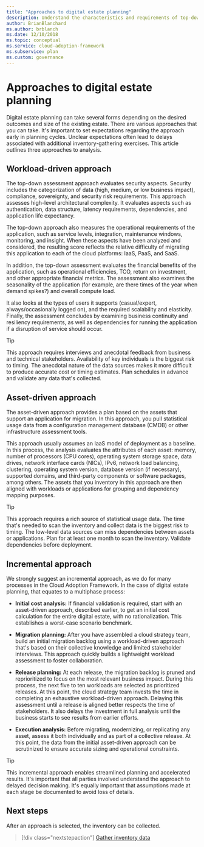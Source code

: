 ```yaml
---
title: "Approaches to digital estate planning"
description: Understand the characteristics and requirements of top-down workload-driven, asset-driven, or incremental approaches to digital estate planning.
author: BrianBlanchard
ms.author: brblanch
ms.date: 12/10/2018
ms.topic: conceptual
ms.service: cloud-adoption-framework
ms.subservice: plan
ms.custom: governance
---
```


<!-- docsTest:ignore windows -->

# Approaches to digital estate planning

Digital estate planning can take several forms depending on the desired outcomes and size of the existing estate. There are various approaches that you can take. It's important to set expectations regarding the approach early in planning cycles. Unclear expectations often lead to delays associated with additional inventory-gathering exercises. This article outlines three approaches to analysis.

## Workload-driven approach

The top-down assessment approach evaluates security aspects. Security includes the categorization of data (high, medium, or low business impact), compliance, sovereignty, and security risk requirements. This approach assesses high-level architectural complexity. It evaluates aspects such as authentication, data structure, latency requirements, dependencies, and application life expectancy.

The top-down approach also measures the operational requirements of the application, such as service levels, integration, maintenance windows, monitoring, and insight. When these aspects have been analyzed and considered, the resulting score reflects the relative difficulty of migrating this application to each of the cloud platforms: IaaS, PaaS, and SaaS.

In addition, the top-down assessment evaluates the financial benefits of the application, such as operational efficiencies, TCO, return on investment, and other appropriate financial metrics. The assessment also examines the seasonality of the application (for example, are there times of the year when demand spikes?) and overall compute load.

It also looks at the types of users it supports (casual/expert, always/occasionally logged on), and the required scalability and elasticity. Finally, the assessment concludes by examining business continuity and resiliency requirements, as well as dependencies for running the application if a disruption of service should occur.

> [!TIP]
> This approach requires interviews and anecdotal feedback from business and technical stakeholders. Availability of key individuals is the biggest risk to timing. The anecdotal nature of the data sources makes it more difficult to produce accurate cost or timing estimates. Plan schedules in advance and validate any data that's collected.

## Asset-driven approach

The asset-driven approach provides a plan based on the assets that support an application for migration. In this approach, you pull statistical usage data from a configuration management database (CMDB) or other infrastructure assessment tools.

This approach usually assumes an IaaS model of deployment as a baseline. In this process, the analysis evaluates the attributes of each asset: memory, number of processors (CPU cores), operating system storage space, data drives, network interface cards (NICs), IPv6, network load balancing, clustering, operating system version, database version (if necessary), supported domains, and third-party components or software packages, among others. The assets that you inventory in this approach are then aligned with workloads or applications for grouping and dependency mapping purposes.

> [!TIP]
> This approach requires a rich source of statistical usage data. The time that's needed to scan the inventory and collect data is the biggest risk to timing. The low-level data sources can miss dependencies between assets or applications. Plan for at least one month to scan the inventory. Validate dependencies before deployment.

## Incremental approach

We strongly suggest an incremental approach, as we do for many processes in the Cloud Adoption Framework. In the case of digital estate planning, that equates to a multiphase process:

- **Initial cost analysis:** If financial validation is required, start with an asset-driven approach, described earlier, to get an initial cost calculation for the entire digital estate, with no rationalization. This establishes a worst-case scenario benchmark.

- **Migration planning:** After you have assembled a cloud strategy team, build an initial migration backlog using a workload-driven approach that's based on their collective knowledge and limited stakeholder interviews. This approach quickly builds a lightweight workload assessment to foster collaboration.

- **Release planning:** At each release, the migration backlog is pruned and reprioritized to focus on the most relevant business impact. During this process, the next five to ten workloads are selected as prioritized releases. At this point, the cloud strategy team invests the time in completing an exhaustive workload-driven approach. Delaying this assessment until a release is aligned better respects the time of stakeholders. It also delays the investment in full analysis until the business starts to see results from earlier efforts.

- **Execution analysis:** Before migrating, modernizing, or replicating any asset, assess it both individually and as part of a collective release. At this point, the data from the initial asset-driven approach can be scrutinized to ensure accurate sizing and operational constraints.

> [!TIP]
> This incremental approach enables streamlined planning and accelerated results. It's important that all parties involved understand the approach to delayed decision making. It's equally important that assumptions made at each stage be documented to avoid loss of details.

## Next steps

After an approach is selected, the inventory can be collected.

> [!div class="nextstepaction"]
> [Gather inventory data](./inventory.md)
